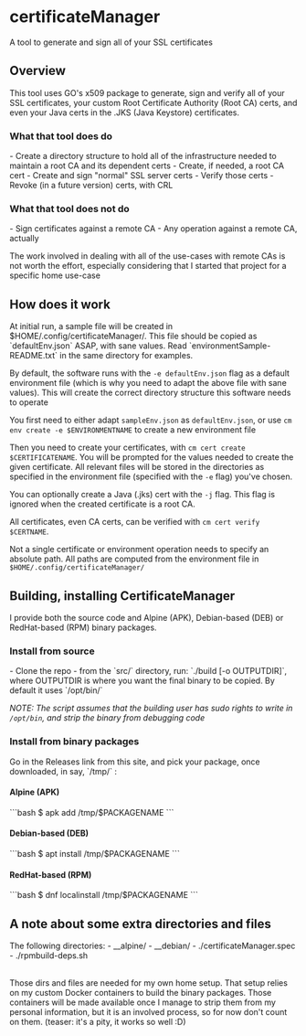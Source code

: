 <H1>certificateManager</H1>

A tool to generate and sign all of your SSL certificates

<H2>Overview</H2>

This tool uses GO's x509 package to generate, sign and verify all of your SSL certificates, your custom Root Certificate Authority (Root CA) certs, and even your Java certs in the .JKS (Java Keystore) certificates.

<H3>What that tool does do</H3>
- Create a directory structure to hold all of the infrastructure needed to maintain a root CA and its dependent certs
- Create, if needed, a root CA cert
- Create and sign "normal" SSL server certs
- Verify those certs
- Revoke (in a future version) certs, with CRL

<H3>What that tool does not do</H3>
- Sign certificates against a remote CA
- Any operation against a remote CA, actually

The work involved in dealing with all of the use-cases with remote CAs is not worth the effort, especially considering that I started that project for a specific home use-case

<H2>How does it work</H2>
At initial run, a sample file will be created in $HOME/.config/certificateManager/. This file should be copied as `defaultEnv.json` ASAP, with sane values. Read `environmentSample-README.txt` in the same directory for examples.

By default, the software runs with the `-e defaultEnv.json` flag as a default environment file (which is why you need to adapt the above file with sane values). This will create the correct directory structure this software needs to operate

You first need to either adapt `sampleEnv.json` as `defaultEnv.json`, or use `cm env create -e $ENVIRONMENTNAME` to create a new environment file

Then you need to create your certificates, with `cm cert create $CERTIFICATENAME`. You will be prompted for the values needed to create the given certificate.
All relevant files will be stored in the directories as specified in the environment file (specified with the `-e` flag) you've chosen.

You can optionally create a Java (.jks) cert with the `-j` flag. This flag is ignored when the created certificate is a root CA.

All certificates, even CA certs, can be verified with `cm cert verify $CERTNAME`.

Not a single certificate or environment operation needs to specify an absolute path. All paths are computed from the environment file in `$HOME/.config/certificateManager/`

<H2>Building, installing CertificateManager</H2>
I provide both the source code and Alpine (APK), Debian-based (DEB) or RedHat-based (RPM) binary packages.

<H3>Install from source</H3>
- Clone the repo
- from the `src/` directory, run: `./build [-o OUTPUTDIR]`, where OUTPUTDIR is where you want the final binary to be copied. By default it uses `/opt/bin/`

*NOTE: The script assumes that the building user has sudo rights to write in `/opt/bin`, and strip the binary from debugging code*

<H3>Install from binary packages</H3>
Go in the Releases link from this site, and pick your package, once downloaded, in say, `/tmp/` :

<H4>Alpine (APK)</H4>
```bash
$ apk add /tmp/$PACKAGENAME
```

<H4>Debian-based (DEB)</H4>
```bash
$ apt install /tmp/$PACKAGENAME
```

<H4>RedHat-based (RPM)</H4>
```bash
$ dnf localinstall /tmp/$PACKAGENAME
```

<H2>A note about some extra directories and files</H2>
The following directories:
- __alpine/
- __debian/
- ./certificateManager.spec
- ./rpmbuild-deps.sh<br><br>

Those dirs and files are needed for my own home setup. That setup relies on my custom Docker containers to build the binary packages.
Those containers will be made available once I manage to strip them from my personal information, but it is an involved process, so for now don't count on them.
(teaser: it's a pity, it works so well :D)
